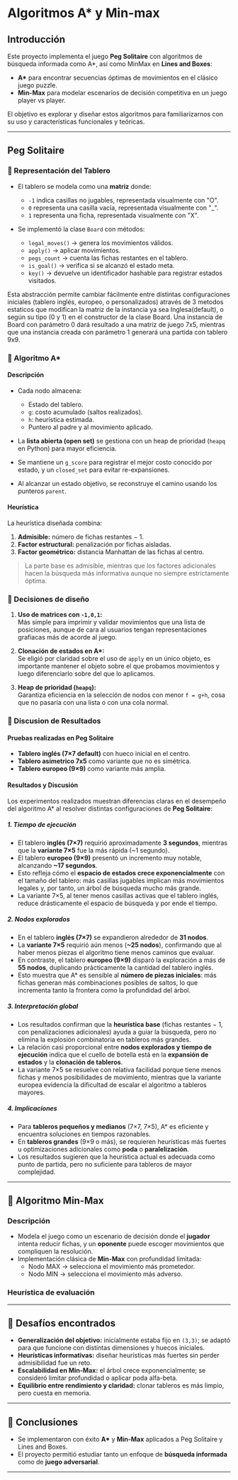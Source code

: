 # Algoritmos A\* y Min-max

## Introducción

Este proyecto implementa el juego **Peg Solitaire** con algoritmos de búsqueda informada como A\*, así como MinMax en **Lines and Boxes**:

- **A\*** para encontrar secuencias óptimas de movimientos en el clásico juego puzzle.
- **Min-Max** para modelar escenarios de decisión competitiva en un juego player vs player.

El objetivo es explorar y diseñar estos algoritmos para familiarizarnos con su uso y características funcionales y teóricas.

---

## Peg Solitaire

### 🔹 Representación del Tablero

- El tablero se modela como una **matriz** donde:

  - `-1` indica casillas no jugables, representada visualmente con "O".
  - `0` representa una casilla vacía, representada visualmente con "\_".
  - `1` representa una ficha, representada visualmente con "X".

- Se implementó la clase `Board` con métodos:
  - `legal_moves()` → genera los movimientos válidos.
  - `apply()` → aplicar movimientos.
  - `pegs_count` → cuenta las fichas restantes en el tablero.
  - `is_goal()` → verifica si se alcanzó el estado meta.
  - `key()` → devuelve un identificador hashable para registrar estados visitados.

Esta abstracción permite cambiar fácilmente entre distintas configuraciones iniciales (tablero inglés, europeo, o personalizados) através de 3 metodos estaticos que modifican la matriz de la instancia ya sea Inglesa(default), o según su tipo (0 y 1) en el constructor de la clase Board. Una instancia de Board con parámetro 0 dará resultado a una matriz de juego 7x5, mientras que una instancia creada con parámetro 1 generará una partida con tablero 9x9.

### 🔹 Algoritmo A\*

#### Descripción

- Cada nodo almacena:

  - Estado del tablero.
  - `g`: costo acumulado (saltos realizados).
  - `h`: heurística estimada.
  - Puntero al padre y al movimiento aplicado.

- La **lista abierta (open set)** se gestiona con un heap de prioridad (`heapq` en Python) para mayor eficiencia.
- Se mantiene un `g_score` para registrar el mejor costo conocido por estado, y un `closed_set` para evitar re-expansiones.
- Al alcanzar un estado objetivo, se reconstruye el camino usando los punteros `parent`.

#### Heurística

La heurística diseñada combina:

1. **Admisible:** número de fichas restantes − 1.
2. **Factor estructural:** penalización por fichas aisladas.
3. **Factor geométrico:** distancia Manhattan de las fichas al centro.

> La parte base es admisible, mientras que los factores adicionales hacen la búsqueda más informativa aunque no siempre estrictamente óptima.

### 🔹 Decisiones de diseño

1. **Uso de matrices con `-1,0,1`:**  
   Más simple para imprimir y validar movimientos que una lista de posiciones, aunque de cara al usuarios tengan representaciones grafiacas más de acorde al juego.

2. **Clonación de estados en A\*:**  
   Se eligió por claridad sobre el uso de `apply` en un único objeto, es importante mantener el objeto sobre el que probamos movimientos y luego diferenciarlo sobre del que lo aplicamos.

3. **Heap de prioridad (`heapq`):**  
   Garantiza eficiencia en la selección de nodos con menor `f = g+h`, cosa que no pasaría con una lista o con una cola normal.

### 🔹 Discusion de Resultados

#### Pruebas realizadas en Peg Solitaire

- **Tablero inglés (7×7 default)** con hueco inicial en el centro.
- **Tablero asimetrico 7x5** como variante que no es simétrica.
- **Tablero europeo (9×9)** como variante más amplia.

#### Resultados y Discusión

Los experimentos realizados muestran diferencias claras en el desempeño del algoritmo A\* al resolver distintas configuraciones de **Peg Solitaire**:

##### 1. Tiempo de ejecución

- El tablero **inglés (7×7)** requirió aproximadamente **3 segundos**, mientras que la **variante 7×5** fue la más rápida (~1 segundo).
- El tablero **europeo (9×9)** presentó un incremento muy notable, alcanzando **~17 segundos**.
- Esto refleja cómo el **espacio de estados crece exponencialmente** con el tamaño del tablero: más casillas jugables implican más movimientos legales y, por tanto, un árbol de búsqueda mucho más grande.
- La variante 7×5, al tener menos casillas activas que el tablero inglés, reduce drásticamente el espacio de búsqueda y por ende el tiempo.

##### 2. Nodos explorados

- En el tablero **inglés (7×7)** se expandieron alrededor de **31 nodos**.
- La **variante 7×5** requirió aún menos (**~25 nodos**), confirmando que al haber menos piezas el algoritmo tiene menos caminos que evaluar.
- En contraste, el tablero **europeo (9×9)** disparó la exploración a más de **55 nodos**, duplicando prácticamente la cantidad del tablero inglés.
- Esto muestra que A\* es sensible al **número de piezas iniciales**: más fichas generan más combinaciones posibles de saltos, lo que incrementa tanto la frontera como la profundidad del árbol.

##### 3. Interpretación global

- Los resultados confirman que la **heurística base** (fichas restantes − 1, con penalizaciones adicionales) ayuda a guiar la búsqueda, pero no elimina la explosión combinatoria en tableros más grandes.
- La relación casi proporcional entre **nodos explorados y tiempo de ejecución** indica que el cuello de botella está en la **expansión de estados** y la **clonación de tableros**.
- La variante 7×5 se resuelve con relativa facilidad porque tiene menos fichas y menos posibilidades de movimiento, mientras que la variante europea evidencia la dificultad de escalar el algoritmo a tableros mayores.

##### 4. Implicaciones

- Para **tableros pequeños y medianos** (7×7, 7×5), A\* es eficiente y encuentra soluciones en tiempos razonables.
- En **tableros grandes** (9×9 o más), se requieren heurísticas más fuertes u optimizaciones adicionales como **poda** o **paralelización**.
- Los resultados sugieren que la heurística actual es adecuada como punto de partida, pero no suficiente para tableros de mayor complejidad.

---

## 🔹 Algoritmo Min-Max

### Descripción

- Modela el juego como un escenario de decisión donde el **jugador** intenta reducir fichas, y un **oponente** puede escoger movimientos que compliquen la resolución.
- Implementación clásica de **Min-Max** con profundidad limitada:
  - Nodo MAX → selecciona el movimiento más prometedor.
  - Nodo MIN → selecciona el movimiento más adverso.

### Heurística de evaluación

---

## 🔹 Desafíos encontrados

- **Generalización del objetivo:** inicialmente estaba fijo en `(3,3)`; se adaptó para que funcione con distintas dimensiones y huecos iniciales.
- **Heurísticas informativas:** diseñar heurísticas más fuertes sin perder admisibilidad fue un reto.
- **Escalabilidad en Min-Max:** el árbol crece exponencialmente; se consideró limitar profundidad o aplicar poda alfa-beta.
- **Equilibrio entre rendimiento y claridad:** clonar tableros es más limpio, pero cuesta en memoria.

---

## 🔹 Conclusiones

- Se implementaron con éxito **A\*** y **Min-Max** aplicados a Peg Solitaire y Lines and Boxes.
- El proyecto permitió estudiar tanto un enfoque de **búsqueda informada** como de **juego adversarial**.

---
